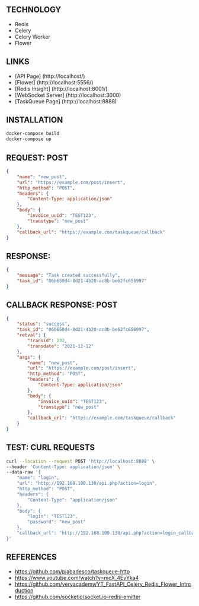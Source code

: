 ## TECHNOLOGY
- Redis
- Celery
- Celery Worker
- Flower

## LINKS
- [API Page] (http://localhost/)
- [Flower] (http://localhost:5556/)
- [Redis Insight] (http://localhost:8001/)
- [WebSocket Server] (http://localhost:3000)
- [TaskQueue Page] (http://localhost:8888)

## INSTALLATION
```sh
docker-compose build
docker-compose up
```

## REQUEST: POST
```json
{
    "name": "new_post",
    "url": "https://example.com/post/insert",
    "http_method": "POST",
    "headers": {
        "Content-Type: application/json"
    },
    "body": {
        "invoice_uuid": "TEST123", 
        "transtype": "new_post"
    },
    "callback_url": "https://example.com/taskqueue/callback"
}
```

## RESPONSE:
```json
{
    "message": "Task created successfully",
    "task_id": "06b650d4-8d21-4b20-ac8b-be62fc656997"
}
```

## CALLBACK RESPONSE: POST
```json
{
    "status": "success",
    "task_id": "06b650d4-8d21-4b20-ac8b-be62fc656997",
    "retval": {
        "transid": 232,
        "transdate": "2021-12-12"
    },
    "args": {
        "name": "new_post",
        "url": "https://example.com/post/insert",
        "http_method": "POST",
        "headers": {
            "Content-Type: application/json"
        },
        "body": {
            "invoice_uuid": "TEST123", 
            "transtype": "new_post"
        },
        "callback_url": "https://example.com/taskqueue/callback"
    }
}
```

## TEST: CURL REQUESTS
```bash
curl --location --request POST 'http://localhost:8888' \
--header 'Content-Type: application/json' \
--data-raw '{
    "name": "login",
    "url": "http://192.168.100.130/api.php?action=login",
    "http_method": "POST",
    "headers": {
        "Content-Type": "application/json"
    },
    "body": {
        "login": "TEST123", 
        "password": "new_post"
    },
    "callback_url": "http://192.168.100.130/api.php?action=login_callback"
}'
```

## REFERENCES
- https://github.com/pjabadesco/taskqueue-http
- https://www.youtube.com/watch?v=mcX_4EvYka4
- https://github.com/veryacademy/YT_FastAPI_Celery_Redis_Flower_Introduction
- https://github.com/socketio/socket.io-redis-emitter
